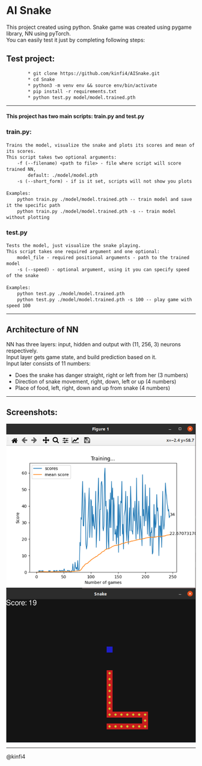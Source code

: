 # AI Snake

This project created using python. Snake game was created using pygame library, NN using pyTorch.  
You can easily test it just by completing following steps:  


## Test project:
            * git clone https://github.com/kinfi4/AISnake.git
            * cd Snake
            * python3 -m venv env && source env/bin/activate
            * pip install -r requirements.txt
            * python test.py model/model.trained.pth

--------------
#### This project has two main scripts: train.py and test.py

### train.py: 
    Trains the model, visualize the snake and plots its scores and mean of its scores.  
    This script takes two optional arguments: 
        -f (--filename) <path to file> - file where script will score trained NN,
            default: ./model/model.pth
        -s (--short_form) - if is it set, scripts will not show you plots

    Examples:
        python train.py ./model/model.trained.pth -- train model and save it the specific path 
        python train.py ./model/model.trained.pth -s -- train model without plotting
        
        
### test.py
    Tests the model, just visualize the snake playing.
    This script takes one required argument and one optional:
        model_file - required positional arguments - path to the trained model
        -s (--speed) - optional argument, using it you can specify speed of the snake

    Examples:
        python test.py ./model/model.trained.pth
        python test.py ./model/model.trained.pth -s 100 -- play game with speed 100

------------------------------------------

## Architecture of NN
NN has three layers: input, hidden and output with (11, 256, 3) neurons respectively.  
Input layer gets game state, and build prediction based on it.  
Input later consists of 11 numbers:   
* Does the snake has danger straight, right or left from her (3 numbers)
* Direction of snake movement, right, down, left or up (4 numbers)
* Place of food, left, right, down and up from snake (4 numbers)

------------------------------------

## Screenshots:
<div style="display: flex; justify-content: space-around; flex-wrap: wrap;">
    <img src="https://github.com/kinfi4/AISnake/blob/main/docs/screenshots/graph.png?raw=true" width="">
    <img src="https://github.com/kinfi4/AISnake/blob/main/docs/screenshots/snake1.png?raw=true">
</div>

-------------------------------------------------------------------------------------

@kinfi4